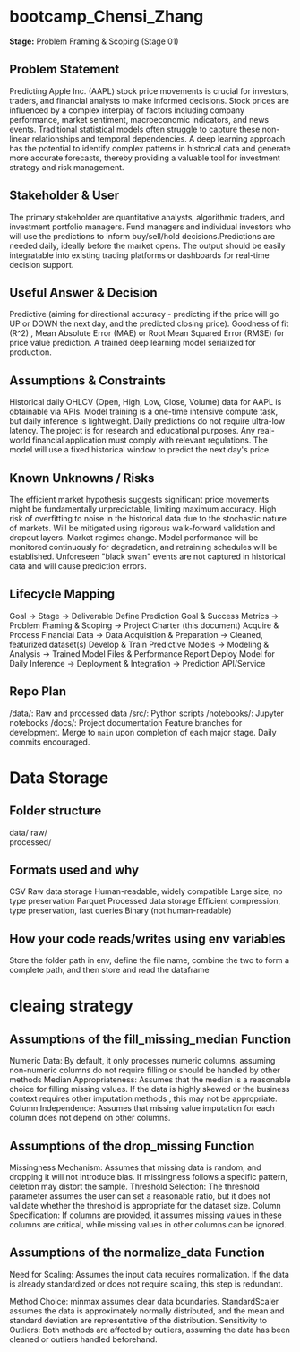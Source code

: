 # bootcamp_Chensi_Zhang

**Stage:** Problem Framing & Scoping (Stage 01)

## Problem Statement
Predicting Apple Inc. (AAPL) stock price movements is crucial for investors, traders, and financial analysts to make informed decisions. Stock prices are influenced by a complex interplay of factors including company performance, market sentiment, macroeconomic indicators, and news events. Traditional statistical models often struggle to capture these non-linear relationships and temporal dependencies. A deep learning approach has the potential to identify complex patterns in historical data and generate more accurate forecasts, thereby providing a valuable tool for investment strategy and risk management.

## Stakeholder & User
The primary stakeholder are  quantitative analysts, algorithmic traders, and investment portfolio managers. Fund managers and individual investors who will use the predictions to inform buy/sell/hold decisions.Predictions are needed daily, ideally before the market opens. The output should be easily integratable into existing trading platforms or dashboards for real-time decision support.

## Useful Answer & Decision
Predictive (aiming for directional accuracy - predicting if the price will go UP or DOWN the next day, and the predicted closing price).
Goodness of fit (R^2) , Mean Absolute Error (MAE) or Root Mean Squared Error (RMSE) for price value prediction.
A trained deep learning model serialized for production.

## Assumptions & Constraints
Historical daily OHLCV (Open, High, Low, Close, Volume) data for AAPL is obtainable via APIs.
Model training is a one-time intensive compute task, but daily inference is lightweight.
Daily predictions do not require ultra-low latency.
The project is for research and educational purposes. Any real-world financial application must comply with relevant regulations.
The model will use a fixed historical window to predict the next day's price.

## Known Unknowns / Risks
The efficient market hypothesis suggests significant price movements might be fundamentally unpredictable, limiting maximum accuracy.
High risk of overfitting to noise in the historical data due to the stochastic nature of markets. Will be mitigated using rigorous walk-forward validation and dropout layers.
Market regimes change. Model performance will be monitored continuously for degradation, and retraining schedules will be established.
Unforeseen "black swan" events are not captured in historical data and will cause prediction errors.

## Lifecycle Mapping
Goal → Stage → Deliverable
Define Prediction Goal & Success Metrics → Problem Framing & Scoping → Project Charter (this document)
Acquire & Process Financial Data → Data Acquisition & Preparation → Cleaned, featurized dataset(s)
Develop & Train Predictive Models → Modeling & Analysis → Trained Model Files & Performance Report
Deploy Model for Daily Inference → Deployment & Integration → Prediction API/Service

## Repo Plan
/data/: Raw and processed data
/src/: Python scripts
/notebooks/: Jupyter notebooks
/docs/: Project documentation
Feature branches for development. Merge to `main` upon completion of each major stage. Daily commits encouraged.

# Data Storage

## Folder structure
data/
raw/          
processed/   

## Formats used and why
CSV	Raw data storage	Human-readable, widely compatible	Large size, no type preservation
Parquet	Processed data storage	Efficient compression, type preservation, fast queries	Binary (not human-readable)

## How your code reads/writes using env variables
Store the folder path in env, define the file name, combine the two to form a complete path, and then store and read the dataframe

# cleaing strategy

## Assumptions of the fill_missing_median Function

Numeric Data: By default, it only processes numeric columns, assuming non-numeric columns do not require filling or should be handled by other methods
Median Appropriateness: Assumes that the median is a reasonable choice for filling missing values. If the data is highly skewed or the business context requires other imputation methods , this may not be appropriate.
Column Independence: Assumes that missing value imputation for each column does not depend on other columns.

## Assumptions of the drop_missing Function

Missingness Mechanism: Assumes that missing data is random, and dropping it will not introduce bias. If missingness follows a specific pattern, deletion may distort the sample.
Threshold Selection: The threshold parameter assumes the user can set a reasonable ratio, but it does not validate whether the threshold is appropriate for the dataset size.
Column Specification: If columns are provided, it assumes missing values in these columns are critical, while missing values in other columns can be ignored.

## Assumptions of the normalize_data Function

Need for Scaling: Assumes the input data requires normalization. If the data is already standardized or does not require scaling, this step is redundant.

Method Choice:
minmax assumes clear data boundaries.
StandardScaler assumes the data is approximately normally distributed, and the mean and standard deviation are representative of the distribution.
Sensitivity to Outliers: Both methods are affected by outliers, assuming the data has been cleaned or outliers handled beforehand.

